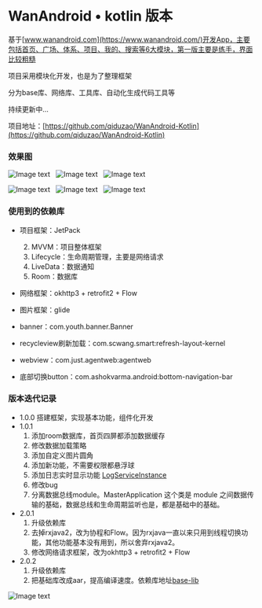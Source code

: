 # WanAndroid • kotlin 版本
基于[www.wanandroid.com](https://www.wanandroid.com/)开发App，主要包括首页、广场、体系、项目、我的、搜索等6大模块，第一版主要是练手，界面比较粗糙

项目采用模块化开发，也是为了整理框架

分为base库、网络库、工具库、自动化生成代码工具等

持续更新中...

项目地址：[https://github.com/qiduzao/WanAndroid-Kotlin](https://github.com/qiduzao/WanAndroid-Kotlin)

### 效果图
![Image text](./image/home.jpg)&nbsp;&nbsp; ![Image text](./image/share.jpg)&nbsp;&nbsp; ![Image text](./image/system.jpg)

![Image text](./image/project.jpg)&nbsp;&nbsp; ![Image text](./image/me.jpg)&nbsp;&nbsp; ![Image text](./image/search.jpg)

### 使用到的依赖库

* 项目框架：JetPack

  2. MVVM：项目整体框架
  3. Lifecycle：生命周期管理，主要是网络请求
  4. LiveData：数据通知
  5. Room：数据库

* 网络框架：okhttp3 + retrofit2 + Flow
* 图片框架：glide
* banner：com.youth.banner.Banner
* recycleview刷新加载：com.scwang.smart:refresh-layout-kernel
* webview：com.just.agentweb:agentweb
* 底部切换button：com.ashokvarma.android:bottom-navigation-bar

### 版本迭代记录

* 1.0.0 搭建框架，实现基本功能，组件化开发
* 1.0.1
  1. 添加room数据库，首页四屏都添加数据缓存
  2. 修改数据加载策略
  3. 添加自定义图片圆角
  4. 添加新功能，不需要权限都悬浮球
  5. 添加日志实时显示功能 [LogServiceInstance](https://github.com/lengjiye-lz/WanAndroid-Kotlin/blob/v1.0.1/tools/src/main/java/com/lengjiye/tools/log/LogServiceInstance.kt)
  6. 修改bug
  7. 分离数据总线module。MasterApplication 这个类是 module 之间数据传输的基础，数据总线和生命周期监听也是，都是基础中的基础。
* 2.0.1
  1. 升级依赖库
  2. 去掉rxjava2，改为协程和Flow。因为rxjava一直以来只用到线程切换功能，其他功能基本没有用到，所以舍弃rxjava2。
  3. 修改网络请求框架，改为okhttp3 + retrofit2 + Flow
* 2.0.2
  1. 升级依赖库
  2. 把基础库改成aar，提高编译速度。依赖库地址[base-lib](https://github.com/lengjiye-lz/base-lib)

![Image text](./image/no_bug.jpg)
